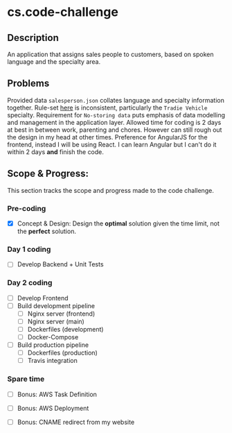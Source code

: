 # cs.code-challenge

## Description
An application that assigns sales people to customers, based on spoken language and the specialty area.

## Problems
Provided data `salesperson.json` collates language and specialty information together.
Rule-set [here](https://github.com/farajfarook/code-challenge) is inconsistent, particularly the `Tradie Vehicle` specialty.
Requirement for `No-storing data` puts emphasis of data modelling and management in the application layer.
Allowed time for coding is 2 days at best in between work, parenting and chores. However can still rough out the design in my head at other times.
Preference for AngularJS for the frontend, instead I will be using React. I can learn Angular but I can't do it within 2 days **and** finish the code.

## Scope & Progress:
This section tracks the scope and progress made to the code challenge.

### Pre-coding
- [x] Concept & Design: Design the **optimal** solution given the time limit, not the **perfect** solution.

### Day 1 coding
- [ ] Develop Backend + Unit Tests

### Day 2 coding
- [ ] Develop Frontend
- [ ] Build development pipeline
  - [ ] Nginx server (frontend)
  - [ ] Nginx server (main)
  - [ ] Dockerfiles (development)
  - [ ] Docker-Compose
- [ ] Build production pipeline
  - [ ] Dockerfiles (production)
  - [ ] Travis integration
  
### Spare time
  - [ ] Bonus: AWS Task Definition
  - [ ] Bonus: AWS Deployment
  - [ ] Bonus: CNAME redirect from my website

